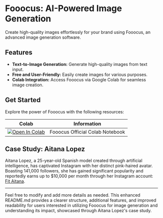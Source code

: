 # Fooocus: AI-Powered Image Generation

Create high-quality images effortlessly for your brand using Fooocus, an advanced image generation software.

## Features
- **Text-to-Image Generation:** Generate high-quality images from text input.
- **Free and User-Friendly:** Easily create images for various purposes.
- **Colab Integration:** Access Fooocus via Google Colab for seamless image creation.

## Get Started
Explore the power of Fooocus with the following resources:

| Colab | Information |
| --- | --- |
| [![Open In Colab](https://colab.research.google.com/assets/colab-badge.svg)](https://colab.research.google.com/github/lllyasviel/Fooocus/blob/main/fooocus_colab.ipynb) | Fooocus Official Colab Notebook |

## Case Study: Aitana Lopez
Aitana Lopez, a 25-year-old Spanish model created through artificial intelligence, has captivated Instagram with her distinct pink-haired avatar. Boasting 141,000 followers, she has gained significant popularity and reportedly earns up to $10,000 per month through her Instagram account: [Fit Aitana](https://www.instagram.com/fit_aitana/?hl=en).

---

Feel free to modify and add more details as needed. This enhanced README.md provides a clearer structure, additional features, and improved readability for users interested in utilizing Fooocus for image generation and understanding its impact, showcased through Aitana Lopez's case study.
